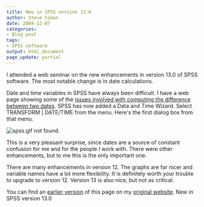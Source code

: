 ```yaml
---
title: New in SPSS version 13.0
author: Steve Simon
date: 2004-12-07
categories:
- Blog post
tags:
- SPSS software
output: html_document
page_update: partial
---
```

I attended a web seminar on the new enhancements in version 13.0 of SPSS
software. The most notable change is in date calculations.

Date and time variables in SPSS have always been difficult. I have a web
page showing some of the [issues involved with computing the difference
between two dates](../data/dates.asp). SPSS has now added a Data and
Time Wizard. Select TRANSFORM | DATE/TIME from the menu. Here's the
first dialog box from that menu.

![spss.gif not found.](http://www.pmean.com/new-images/04/SPSSversion1301.png)

This is a very pleasant surprise, since dates are a source of constant
confusion for me and for the people I work with. There were other
enhancements, but to me this is the only important one.

There are many enhancements in version 12. The graphs are far nicer and
variable names have a lot more flexibility. It is definitely worth your
trouble to upgrade to version 12. Version 13 is also nice, but not as
critical.

You can find an [earlier version](http://www.pmean.com/04/SPSSversion13.html) of this page on my [original website](http://www.pmean.com/original_site.html). New in SPSS version 13.0
